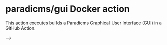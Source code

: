 # paradicms/gui Docker action

This action executes builds a Paradicms Graphical User Interface (GUI) in a GitHub Action.

<!-- ## Inputs

### `data-folder`

**Required** Path to the `data` folder to use for in the pipeline. Default `data`.

<!-- ## Outputs

### `time`

The time we greeted you. -->

<!-- ## Example usage

uses: paradicms/etl-action@v1
with:
  data-folder: data -->
 -->
